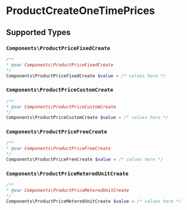 # ProductCreateOneTimePrices


## Supported Types

### `Components\ProductPriceFixedCreate`

```php
/**
* @var Components\ProductPriceFixedCreate
*/
Components\ProductPriceFixedCreate $value = /* values here */
```

### `Components\ProductPriceCustomCreate`

```php
/**
* @var Components\ProductPriceCustomCreate
*/
Components\ProductPriceCustomCreate $value = /* values here */
```

### `Components\ProductPriceFreeCreate`

```php
/**
* @var Components\ProductPriceFreeCreate
*/
Components\ProductPriceFreeCreate $value = /* values here */
```

### `Components\ProductPriceMeteredUnitCreate`

```php
/**
* @var Components\ProductPriceMeteredUnitCreate
*/
Components\ProductPriceMeteredUnitCreate $value = /* values here */
```


